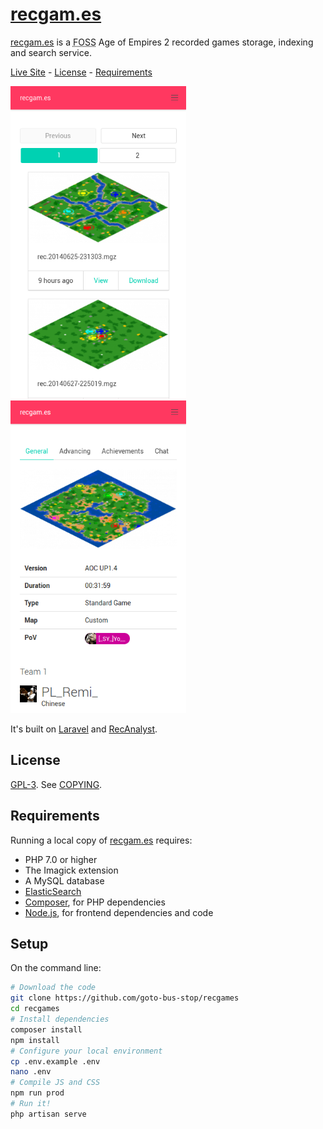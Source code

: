# [recgam.es][]

[recgam.es][] is a <abbr title="Free and Open Source Software">FOSS</abbr>
Age of Empires 2 recorded games storage, indexing and search service.

[Live Site][recgam.es] - [License][] - [Requirements][]

<img alt="listing" src="./.github/screenshots/listing.png" style="max-height: 500px">
<img alt="general" src="./.github/screenshots/general.png" style="max-height: 500px">

It's built on [Laravel][] and [RecAnalyst][].

## License

[GPL-3][]. See [COPYING][].

## Requirements

Running a local copy of [recgam.es][] requires:

 - PHP 7.0 or higher
 - The Imagick extension
 - A MySQL database
 - [ElasticSearch][]
 - [Composer][], for PHP dependencies
 - [Node.js][], for frontend dependencies and code

## Setup

On the command line:

```sh
# Download the code
git clone https://github.com/goto-bus-stop/recgames
cd recgames
# Install dependencies
composer install
npm install
# Configure your local environment
cp .env.example .env
nano .env
# Compile JS and CSS
npm run prod
# Run it!
php artisan serve
```

[License]: #license
[Requirements]: #requirements
[COPYING]: ./COPYING

[recgam.es]: https://recgam.es
[Laravel]: https://laravel.com
[ElasticSearch]: https://www.elastic.co/products/elasticsearch
[RecAnalyst]: https://github.com/goto-bus-stop/recanalyst
[Composer]: https://getcomposer.org
[Node.js]: https://nodejs.org
[GPL-3]: https://www.tldrlegal.com/l/gpl-3.0
